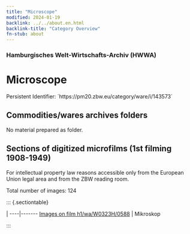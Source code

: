 ```yaml
---
title: "Microscope"
modified: 2024-01-19
backlink: ../../about.en.html
backlink-title: "Category Overview"
fn-stub: about
---
```


### Hamburgisches Welt-Wirtschafts-Archiv (HWWA)

# Microscope

<div class="hint">Persistent Identifier: `https://pm20.zbw.eu/category/ware/i/143573`</div>







## Commodities/wares archives folders





No material prepared as folder.



<a id="filmsections" />

## Sections of digitized microfilms (1st filming 1908-1949)

<p>For intellectual property law reasons accessible only from the European Union legal area and from the ZBW reading room.</p>



<p>Total number of images: 124</p>




::: {.sectiontable}

 | 
----|-------
<a class="btn" href="https://pm20.zbw.eu/film/h1/wa/W0323H/0588" rel="nofollow">Images on film h1/wa/W0323H/0588</a> | Mikroskop


:::
















